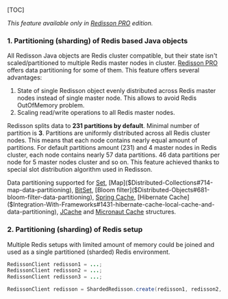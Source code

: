 [TOC]

_This feature available only in [Redisson PRO](https://redisson.pro) edition._

### 1. Partitioning (sharding) of Redis based Java objects

All Redisson Java objects are Redis cluster compatible, but their state isn't scaled/partitioned to multiple Redis master nodes in cluster. [Redisson PRO](https://redisson.pro/) offers data partitioning for some of them. This feature offers several advantages:
1. State of single Redisson object evenly distributed across Redis master nodes instead of single master node. This allows to avoid Redis OutOfMemory problem.
2. Scaling read/write operations to all Redis master nodes.

Redisson splits data to **231 partitions by default**. Minimal number of partition is **3**. Partitions are uniformly distributed across all Redis cluster nodes. This means that each node contains nearly equal amount of partitions. For default partitions amount (231) and 4 master nodes in Redis cluster, each node contains nearly 57 data partitions. 46 data partitions per node for 5 master nodes cluster and so on. This feature achieved thanks to special slot distribution algorithm used in Redisson.

Data partitioning supported for [Set]($Distributed-Collections#732-set-data-partitioning), [Map]($Distributed-Collections#714-map-data-partitioning), [BitSet]($Distributed-Objects#641-bitset-data-partitioning),   [Bloom filter]($Distributed-Objects#681-bloom-filter-data-partitioning), [Spring Cache]($Integration-With-Frameworks#1421-spring-cache-local-cache-and-data-partitioning), [Hibernate Cache]($Integration-With-Frameworks#1431-hibernate-cache-local-cache-and-data-partitioning), [JCache](https://github.com/redisson/redisson/wiki/14.-Integration-with-frameworks#1442-jcache-api-local-cache-and-data-partitioning) and [Micronaut Cache](https://github.com/redisson/redisson/tree/master/redisson-micronaut#22-cache-settings) structures.

### 2. Partitioning (sharding) of Redis setup

Multiple Redis setups with limited amount of memory could be joined and used as a single partitioned (sharded) Redis environment.

```java
RedissonClient redisson1 = ...;
RedissonClient redisson2 = ...;
RedissonClient redisson3 = ...;

RedissonClient redisson = ShardedRedisson.create(redisson1, redisson2, redisson3);
```
